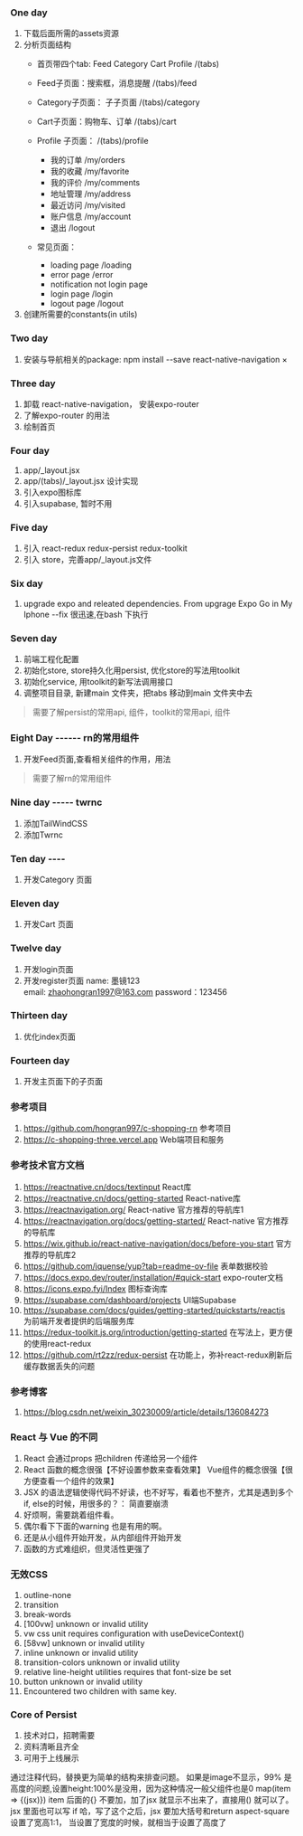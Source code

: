 ### One day
1. 下载后面所需的assets资源 
2. 分析页面结构
   - 首页带四个tab: Feed Category Cart Profile   /(tabs)
   - Feed子页面：搜索框，消息提醒  /(tabs)/feed
   - Category子页面： 子子页面  /(tabs)/category
   - Cart子页面：购物车、订单  /(tabs)/cart
   - Profile 子页面：  /(tabs)/profile
       - 我的订单 /my/orders
       - 我的收藏 /my/favorite
       - 我的评价 /my/comments
       - 地址管理 /my/address
       - 最近访问 /my/visited
       - 账户信息 /my/account
       - 退出  /logout

   - 常见页面：
     - loading page  /loading
     - error page  /error
     - notification not login page   
     - login page  /login
     - logout page  /logout
3. 创建所需要的constants(in utils)

### Two day
1. 安装与导航相关的package: npm install --save react-native-navigation  ×

### Three day
1. 卸载 react-native-navigation， 安装expo-router
2. 了解expo-router 的用法
3. 绘制首页

### Four day
1. app/_layout.jsx
2. app/(tabs)/_layout.jsx  设计实现
3. 引入expo图标库
4. 引入supabase, 暂时不用

### Five day
1. 引入 react-redux redux-persist redux-toolkit
2. 引入 store，完善app/_layout.js文件

### Six day
1. upgrade expo and releated dependencies.  From upgrage Expo Go in My Iphone  --fix 很迅速,在bash 下执行

### Seven day
1. 前端工程化配置
2. 初始化store, store持久化用persist, 优化store的写法用toolkit
3. 初始化service, 用toolkit的新写法调用接口
4. 调整项目目录, 新建main 文件夹，把tabs 移动到main 文件夹中去
> 需要了解persist的常用api, 组件，toolkit的常用api, 组件

### Eight Day ------ rn的常用组件
1. 开发Feed页面,查看相关组件的作用，用法
> 需要了解rn的常用组件

### Nine day -----  twrnc
1. 添加TailWindCSS
2. 添加Twrnc

### Ten day ----  
1. 开发Category 页面

### Eleven day
1. 开发Cart 页面

### Twelve day
1. 开发login页面
2. 开发register页面 
name: 墨镜123  
email: zhaohongran1997@163.com
password：123456

### Thirteen day
1. 优化index页面

### Fourteen day
1. 开发主页面下的子页面


### 参考项目
1. https://github.com/hongran997/c-shopping-rn 参考项目
2. https://c-shopping-three.vercel.app  Web端项目和服务


### 参考技术官方文档
1. https://reactnative.cn/docs/textinput  React库
2. https://reactnative.cn/docs/getting-started React-native库
3. https://reactnavigation.org/  React-native 官方推荐的导航库1
4. https://reactnavigation.org/docs/getting-started/ React-native 官方推荐的导航库
5. https://wix.github.io/react-native-navigation/docs/before-you-start  官方推荐的导航库2
6. https://github.com/jquense/yup?tab=readme-ov-file  表单数据校验
7. https://docs.expo.dev/router/installation/#quick-start  expo-router文档
8. https://icons.expo.fyi/Index 图标查询库
9. https://supabase.com/dashboard/projects  UI端Supabase
10. https://supabase.com/docs/guides/getting-started/quickstarts/reactjs  为前端开发者提供的后端服务库
11. https://redux-toolkit.js.org/introduction/getting-started  在写法上，更方便的使用react-redux
12. https://github.com/rt2zz/redux-persist  在功能上，弥补react-redux刷新后缓存数据丢失的问题


### 参考博客
1. https://blog.csdn.net/weixin_30230009/article/details/136084273

### React 与 Vue 的不同
1. React 会通过props 把children 传递给另一个组件
2. React 函数的概念很强【不好设置参数来查看效果】 Vue组件的概念很强【很方便查看一个组件的效果】
3. JSX 的语法逻辑使得代码不好读，也不好写，看着也不整齐，尤其是遇到多个if, else的时候，用很多的？： 简直要崩溃
4. 好烦啊，需要跳着组件看。
5. 偶尔看下下面的warning 也是有用的啊。
6. 还是从小组件开始开发，从内部组件开始开发
7. 函数的方式难组织，但灵活性更强了

### 无效CSS
1. outline-none
2. transition
3. break-words
4. [100vw] unknown or invalid utility
5. vw css unit requires configuration with useDeviceContext()
6. [58vw] unknown or invalid utility
7. inline unknown or invalid utility
8. transition-colors unknown or invalid utility
9. relative line-height utilities requires that font-size be set
10. button unknown or invalid utility
11. Encountered two children with same key.


### Core of Persist
1. 技术对口，招聘需要
2. 资料清晰且齐全
3. 可用于上线展示

通过注释代码，替换更为简单的结构来排查问题。
如果是image不显示，99% 是高度的问题,设置height:100%是没用，因为这种情况一般父组件也是0 
map(item => {(jsx)})  item 后面的{} 不要加，加了jsx 就显示不出来了，直接用() 就可以了。
jsx 里面也可以写 if 哈，写了这个之后，jsx 要加大括号和return
aspect-square  设置了宽高1:1， 当设置了宽度的时候，就相当于设置了高度了